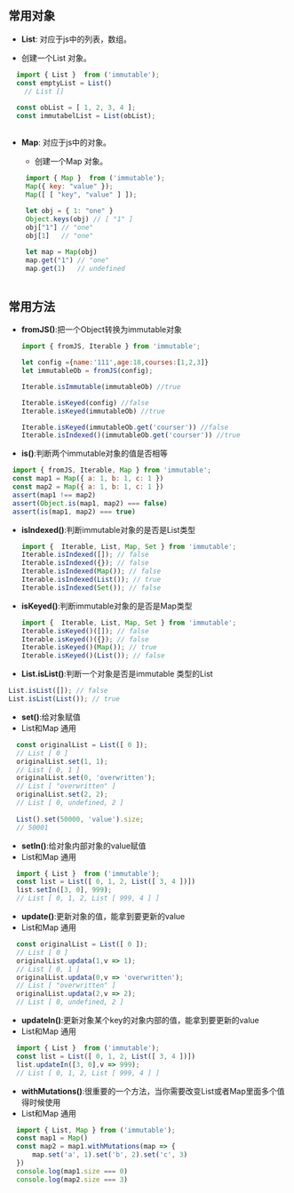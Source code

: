 ## <a name="types">常用对象</a>

  - **List**: 对应于js中的列表，数组。
  
   + 创建一个List 对象。

  ```javascript
    import { List }  from ('immutable');
    const emptyList = List()
      // List []
      
    const obList = [ 1, 2, 3, 4 ];
    const immutabelList = List(obList);
      
  ```
  - **Map**: 对应于js中的对象。

    + 创建一个Map 对象。

    ```javascript
     import { Map }  from ('immutable');
     Map({ key: "value" });
     Map([ [ "key", "value" ] ]);
     
     let obj = { 1: "one" }
     Object.keys(obj) // [ "1" ]
     obj["1"] // "one"
     obj[1]   // "one"
    
     let map = Map(obj)
     map.get("1") // "one"
     map.get(1)   // undefined
     
    ```

## <a name="types">常用方法</a>


  - **fromJS()**:把一个Object转换为immutable对象
   
    ```javascript
    import { fromJS, Iterable } from 'immutable';
    
    let config ={name:'111',age:18,courses:[1,2,3]}
    let immutableOb = fromJS(config);
    
    Iterable.isImmutable(immutableOb) //true
    
    Iterable.isKeyed(config) //false
    Iterable.isKeyed(immutableOb) //true
    
    Iterable.isKeyed(immutableOb.get('courser')) //false
    Iterable.isIndexed()(immutableOb.get('courser')) //true   
    
    ```
    
    
  - **is()**:判断两个immutable对象的值是否相等
    
 ```javascript
  import { fromJS, Iterable, Map } from 'immutable';
  const map1 = Map({ a: 1, b: 1, c: 1 })
  const map2 = Map({ a: 1, b: 1, c: 1 })
  assert(map1 !== map2)
  assert(Object.is(map1, map2) === false)
  assert(is(map1, map2) === true)
 ```
    
- **isIndexed()**:判断immutable对象的是否是List类型

  ```javascript
  import {  Iterable, List, Map, Set } from 'immutable';
  Iterable.isIndexed([]); // false
  Iterable.isIndexed({}); // false
  Iterable.isIndexed(Map()); // false
  Iterable.isIndexed(List()); // true
  Iterable.isIndexed(Set()); // false
  ```
    
- **isKeyed()**:判断immutable对象的是否是Map类型

   
  ```javascript
  import {  Iterable, List, Map, Set } from 'immutable';
  Iterable.isKeyed()([]); // false
  Iterable.isKeyed()({}); // false
  Iterable.isKeyed()(Map()); // true
  Iterable.isKeyed()(List()); // false
  ```

 - **List.isList()**:判断一个对象是否是immutable 类型的List
 
  ```javascript
  List.isList([]); // false
  List.isList(List()); // true     
  ```

- **set()**:给对象赋值
- List和Map 通用
  
```javascript
  const originalList = List([ 0 ]);
  // List [ 0 ]
  originalList.set(1, 1);
  // List [ 0, 1 ]
  originalList.set(0, 'overwritten');
  // List [ "overwritten" ]
  originalList.set(2, 2);
  // List [ 0, undefined, 2 ]
    
  List().set(50000, 'value').size;
  // 50001
 ```
  
  
  - **setIn()**:给对象内部对象的value赋值
  - List和Map 通用


  ```javascript
    import { List }  from ('immutable');
    const list = List([ 0, 1, 2, List([ 3, 4 ])])
    list.setIn([3, 0], 999);
    // List [ 0, 1, 2, List [ 999, 4 ] ]
  ```
  
  - **update()**:更新对象的值，能拿到要更新的value
  - List和Map 通用


  ```javascript
    const originalList = List([ 0 ]);
    // List [ 0 ]
    originalList.updata(1,v => 1);
    // List [ 0, 1 ]
    originalList.updata(0,v => 'overwritten');
    // List [ "overwritten" ]
    originalList.updata(2,v => 2);
    // List [ 0, undefined, 2 ]
  ```
  
  - **updateIn()**:更新对象某个key的对象内部的值，能拿到要更新的value
  - List和Map 通用

  
  ```javascript
    import { List }  from ('immutable');
    const list = List([ 0, 1, 2, List([ 3, 4 ])])
    list.updateIn([3, 0],v => 999);
    // List [ 0, 1, 2, List [ 999, 4 ] ]
  ```

  - **withMutations()**:很重要的一个方法，当你需要改变List或者Map里面多个值得时候使用
  - List和Map 通用
  
  ```javascript
    import { List, Map } from ('immutable');
    const map1 = Map()
    const map2 = map1.withMutations(map => {
        map.set('a', 1).set('b', 2).set('c', 3)
    })
    console.log(map1.size === 0)
    console.log(map2.size === 3)
  ```








